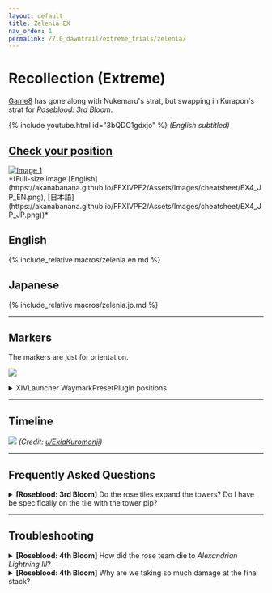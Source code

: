 ```yaml
---
layout: default
title: Zelenia EX
nav_order: 1
permalink: /7.0_dawntrail/extreme_trials/zelenia/
---
```


# Recollection (Extreme)

[Game8](https://game8.jp/ff14/678687) has gone along with Nukemaru's strat, 
but swapping in Kurapon's strat for *Roseblood: 3rd Bloom*.

{% include youtube.html id="3bQDC1gdxjo" %}
*(English subtitled)*

[Check your position](https://akanabanana.github.io/FFXIVPF2/recollection.html)
---

<div id="gallery" class="gallery"> <a href="https://akanabanana.github.io/FFXIVPF2/Assets/Images/cheatsheet/EX4_JP_EN.png" data-mediabox="gallery-1" data-title="FRU Mana"> <img style="max-width: 90%" src="https://akanabanana.github.io/FFXIVPF2/Assets/Images/cheatsheet/EX4_JP_EN.png" alt="Image 1"> </a> </div>
*(Full-size image
[English](https://akanabanana.github.io/FFXIVPF2/Assets/Images/cheatsheet/EX4_JP_EN.png), [日本語](https://akanabanana.github.io/FFXIVPF2/Assets/Images/cheatsheet/EX4_JP_JP.png))*

## English

{% include_relative macros/zelenia.en.md %}

## Japanese

{% include_relative macros/zelenia.jp.md %}

---

## Markers

The markers are just for orientation.

![]({{site.baseurl}}/images/7.0_dawntrail/zelenia/markers.jpg)
<details markdown=block>
<summary>XIVLauncher WaymarkPresetPlugin positions</summary>

```json
{
  "Name":"Zelenia EX",
  "MapID":1031,
  "A":{"X":100.0,"Y":0.0,"Z":90.0,"ID":0,"Active":true},
  "B":{"X":110.0,"Y":0.0,"Z":100.0,"ID":1,"Active":true},
  "C":{"X":100.0,"Y":0.0,"Z":110.0,"ID":2,"Active":true},
  "D":{"X":90.0,"Y":0.0,"Z":100.0,"ID":3,"Active":true},
  "One":{"X":107.071,"Y":0.0,"Z":92.929,"ID":4,"Active":true},
  "Two":{"X":107.071,"Y":0.0,"Z":107.071,"ID":5,"Active":true},
  "Three":{"X":92.929,"Y":0.0,"Z":107.071,"ID":6,"Active":true},
  "Four":{"X":92.929,"Y":0.0,"Z":92.929,"ID":7,"Active":true}
}
```

</details>

---

## Timeline

![](https://preview.redd.it/spoiler-7-2-ex4-timeline-v0-c2m19hhqgxqe1.png?width=1667&format=png&auto=webp&s=a24d6e1965f487696066e33a6a5b01a58283bead)
*(Credit: [u/ExiaKuromonji](https://www.reddit.com/r/ffxiv/comments/1jjyxdp/spoiler_72_ex4_timeline/))*

---

## Frequently Asked Questions

<details markdown=block>
<summary>
  <b>[Roseblood: 3rd Bloom]</b> Do the rose tiles expand the towers? Do I have
  be specifically on the tile with the tower pip?
</summary>
<table>
  <tr>
    <td>
      <p>Yes, the rose tiles expand the towers- as long as the rose tile you are
      standing on is connected to a tower, it will count as you resolving it 
      (this is also why you cannot connect two towers with rose tiles).</p>
    </td>
  </tr>
</table>
</details>

---

## Troubleshooting

<details markdown=block>
<summary>
  <b>[Roseblood: 4th Bloom]</b> How did the rose team die to <em>Alexandrian 
  Lightning III</em>?
</summary>
<table>
  <tr>
    <td>
      <p>The four rose players connect the red tiles together south.</p>
      <p>If one of the non-rose players hit this connected region with their 
      AoE, it also hits the four rose players, killing them.</p>
    </td>
  </tr>
</table>
</details>

<details markdown=block>
<summary>
  <b>[Roseblood: 4th Bloom]</b> Why are we taking so much damage at the final 
  stack?
</summary>
<table>
  <tr>
    <td>
      <p>This is an 8-man stack. Although the party is split up from breaking 
      the tethers, you can connect the stack damage together via the red 
      tiles:</p>
      <ul>
        <li>The healer with the AoE should hit the outer "south" side red tile
        with their AoE.</li>
        <li>The DPS should stand on the outer "south" side red tile to 
        <em>also</em> share in that damage.</li>
      </ul>
    </td>
  </tr>
</table>
</details>

<script data-goatcounter="https://xivjpraids.goatcounter.com/count"
        async src="//gc.zgo.at/count.js"></script>
